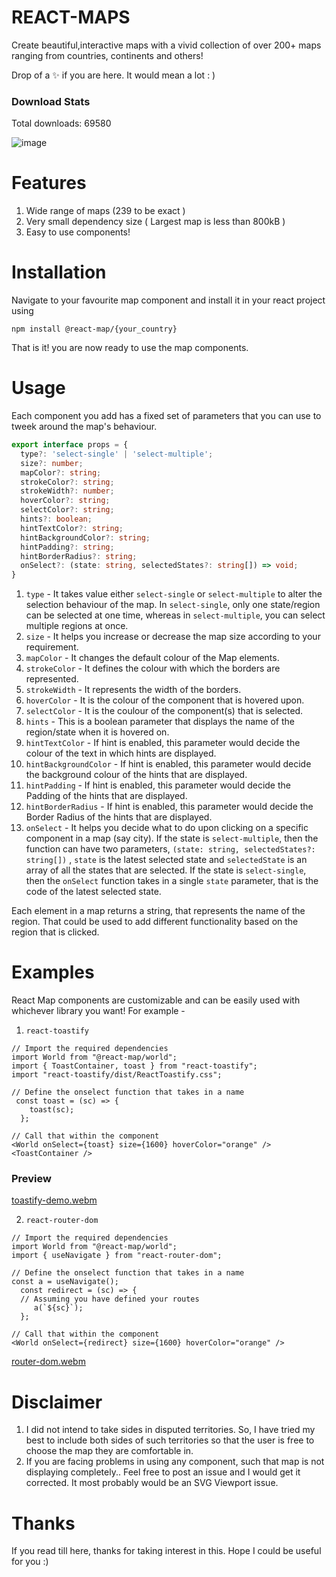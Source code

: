 # REACT-MAPS 

Create beautiful,interactive maps with a vivid collection of over 200+ maps ranging from countries, continents and others! 

Drop of a ✨ if you are here. It would mean a lot : )

### Download Stats
Total downloads: 69580

![image](https://github.com/reactmaps/react-maps/assets/110319892/913ca23e-4a3f-4285-9c98-f227e2f64c4c)

# Features
1) Wide range of maps (239 to be exact )
2) Very small dependency size ( Largest map is less than 800kB )
3) Easy to use components!  

# Installation 
Navigate to your favourite map component and install it in your react project using 
```
npm install @react-map/{your_country}
```
That is it! you are now ready to use the map components.

# Usage 
Each component you add has a fixed set of parameters that you can use to tweek around the map's behaviour.
```ts
export interface props = {
  type?: 'select-single' | 'select-multiple';
  size?: number;
  mapColor?: string;
  strokeColor?: string;
  strokeWidth?: number;
  hoverColor?: string;
  selectColor?: string;
  hints?: boolean;
  hintTextColor?: string;
  hintBackgroundColor?: string;
  hintPadding?: string;
  hintBorderRadius?: string;
  onSelect?: (state: string, selectedStates?: string[]) => void;
}
```
1) `type` - It takes value either `select-single` or `select-multiple` to alter the selection behaviour of the map. In `select-single`, only one state/region can be selected at one time, whereas in `select-multiple`, you can select multiple regions at once. 
2) `size` - It helps you increase or decrease the map size according to your requirement.
3) `mapColor` - It changes the default colour of the Map elements.
4) `strokeColor` - It defines the colour with which the borders are represented.
5) `strokeWidth` - It represents the width of the borders.
6) `hoverColor` - It is the colour of the component that is hovered upon.
7) `selectColor` - It is the coulour of the component(s) that is selected.
8) `hints` - This is a boolean parameter that displays the name of the region/state when it is hovered on.
9) `hintTextColor` - If hint is enabled, this parameter would decide the colour of the text in which hints are displayed.
10) `hintBackgroundColor` - If hint is enabled, this parameter would decide the background colour of the hints that are displayed.
11) `hintPadding` - If hint is enabled, this parameter would decide the Padding of the hints that are displayed.
12) `hintBorderRadius` - If hint is enabled, this parameter would decide the Border Radius of the hints that are displayed.
13) `onSelect` - It helps you decide what to do upon clicking on a specific component in a map (say city). If the state is `select-multiple`, then the function can have two parameters, `(state: string, selectedStates?: string[])` , `state` is the latest selected state and `selectedState` is an array of all the states that are selected. If the state is `select-single`, then the `onSelect` function takes in a single `state` parameter, that is the code of the latest selected state. 

Each element in a map returns a string, that represents the name of the region. That could be used to add different functionality based on the region that is clicked.

# Examples 
React Map components are customizable and can be easily used with whichever library you want! For example - 
1) `react-toastify`
```tsx
// Import the required dependencies
import World from "@react-map/world";
import { ToastContainer, toast } from "react-toastify";
import "react-toastify/dist/ReactToastify.css";

// Define the onselect function that takes in a name
 const toast = (sc) => {
    toast(sc);
  };

// Call that within the component
<World onSelect={toast} size={1600} hoverColor="orange" />
<ToastContainer />
``` 
### Preview 

[toastify-demo.webm](https://github.com/reactmaps/react-maps/assets/110319892/377259b0-4acc-40bb-bab9-d49e51e20b14)

2) `react-router-dom`
```tsx
// Import the required dependencies
import World from "@react-map/world";
import { useNavigate } from "react-router-dom";

// Define the onselect function that takes in a name
const a = useNavigate();
  const redirect = (sc) => {
  // Assuming you have defined your routes
     a(`${sc}`);
  };

// Call that within the component
<World onSelect={redirect} size={1600} hoverColor="orange" />
```

[router-dom.webm](https://github.com/reactmaps/react-maps/assets/110319892/07cafb16-efbc-4616-87d0-9e736a003ef3)

# Disclaimer 
1) I did not intend to take sides in disputed territories. So, I have tried my best to include both sides of such territories so that the user is free to choose the map they are comfortable in. 
2) If you are facing problems in using any component, such that map is not displaying completely.. Feel free to post an issue and I would get it corrected. It most probably would be an SVG Viewport issue.

# Thanks 
If you read till here, thanks for taking interest in this. Hope I could be useful for you :)
